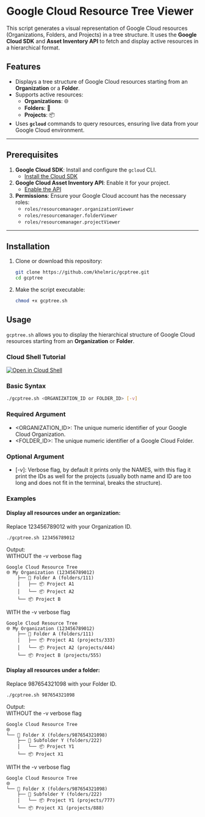 # Google Cloud Resource Tree Viewer

This script generates a visual representation of Google Cloud resources (Organizations, Folders, and Projects) in a tree structure. It uses the **Google Cloud SDK** and **Asset Inventory API** to fetch and display active resources in a hierarchical format.

## Features

- Displays a tree structure of Google Cloud resources starting from an **Organization** or a **Folder**.
- Supports active resources:
  - **Organizations**: 🌐
  - **Folders**: 📁
  - **Projects**: 📦
- Uses **`gcloud`** commands to query resources, ensuring live data from your Google Cloud environment.

---

## Prerequisites

1. **Google Cloud SDK**: Install and configure the `gcloud` CLI.
   - [Install the Cloud SDK](https://cloud.google.com/sdk/docs/install)
2. **Google Cloud Asset Inventory API**: Enable it for your project.
   - [Enable the API](https://console.cloud.google.com/apis/library/cloudasset.googleapis.com)
3. **Permissions**: Ensure your Google Cloud account has the necessary roles:
   - `roles/resourcemanager.organizationViewer`
   - `roles/resourcemanager.folderViewer`
   - `roles/resourcemanager.projectViewer`

---

## Installation

1. Clone or download this repository:
    ```bash
    git clone https://github.com/khelmric/gcptree.git
    cd gcptree
2. Make the script executable:
   ```bash
   chmod +x gcptree.sh

## Usage
`gcptree.sh` allows you to display the hierarchical structure of Google Cloud resources starting from an **Organization** or **Folder**.

### Cloud Shell Tutorial
[![Open in Cloud Shell](https://gstatic.com/cloudssh/images/open-btn.png)](https://ssh.cloud.google.com/cloudshell/open?cloudshell_git_repo=https://github.com/khelmric/gcptree&cloudshell_tutorial=tutorial.md)

### Basic Syntax
```bash
./gcptree.sh <ORGANIZATION_ID or FOLDER_ID> [-v]
```

### Required Argument
- <ORGANIZATION_ID>: The unique numeric identifier of your Google Cloud Organization.
- <FOLDER_ID>: The unique numeric identifier of a Google Cloud Folder.

### Optional Argument
- [-v]: Verbose flag, by default it prints only the NAMES, with this flag it print the IDs as well for the projects (usually both name and ID are too long and does not fit in the terminal, breaks the structure).

### Examples

#### Display all resources under an organization:
Replace 123456789012 with your Organization ID.

```bash
./gcptree.sh 123456789012
```

Output:</br>
WITHOUT the -v verbose flag
```
Google Cloud Resource Tree
🌐 My Organization (123456789012)
    ├── 📁 Folder A (folders/111)
    │   ├── 📦 Project A1 
    │   └── 📦 Project A2 
    └── 📦 Project B
```
WITH the -v verbose flag
```
Google Cloud Resource Tree
🌐 My Organization (123456789012)
    ├── 📁 Folder A (folders/111)
    │   ├── 📦 Project A1 (projects/333)
    │   └── 📦 Project A2 (projects/444)
    └── 📦 Project B (projects/555)
```

#### Display all resources under a folder:
Replace 987654321098 with your Folder ID.

```bash
./gcptree.sh 987654321098
```

Output:</br>
WITHOUT the -v verbose flag
```
Google Cloud Resource Tree
🌐
└── 📁 Folder X (folders/987654321098)
    ├── 📁 Subfolder Y (folders/222)
    │   └── 📦 Project Y1 
    └── 📦 Project X1
```
WITH the -v verbose flag
```
Google Cloud Resource Tree
🌐
└── 📁 Folder X (folders/987654321098)
    ├── 📁 Subfolder Y (folders/222)
    │   └── 📦 Project Y1 (projects/777)
    └── 📦 Project X1 (projects/888)
```